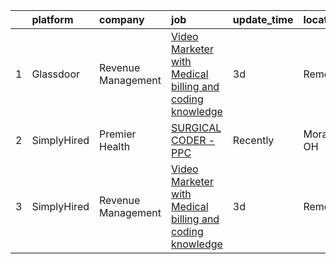 

|    | platform    | company            | job                                                                                                                                                                                                                                                                                                                            | update_time   | location    |
|---:|:------------|:-------------------|:-------------------------------------------------------------------------------------------------------------------------------------------------------------------------------------------------------------------------------------------------------------------------------------------------------------------------------|:--------------|:------------|
|  1 | Glassdoor   | Revenue Management | [Video Marketer with Medical billing and coding knowledge](https://www.glassdoor.com/partner/jobListing.htm?pos=101&ao=1136043&s=58&guid=000001816b4695aa944c7efae5fb507c&src=GD_JOB_AD&t=SR&vt=w&ea=1&cs=1_a4a7118a&cb=1655362197234&jobListingId=1007934494615&jrtk=3-0-1g5lkd5k1jih2801-1g5lkd5kfii17800-ceed242a9d7d395f-) | 3d            | Remote      |
|  2 | SimplyHired | Premier Health     | [SURGICAL CODER - PPC](https://www.simplyhired.com/job/boGBzw_NZUG7w5AEm2J-zZgd52rGfnp9i-Q2WAR-FxQ0jN-5lv0Ljg?q=creative+coder)                                                                                                                                                                                                | Recently      | Moraine, OH |
|  3 | SimplyHired | Revenue Management | [Video Marketer with Medical billing and coding knowledge](https://www.simplyhired.com/job/jUank0nAmHktIS9ulN-Q9YED3h0f2JLfOj_mXVJGtNr602ddXyoI0w?q=creative+coder)                                                                                                                                                            | 3d            | Remote      |